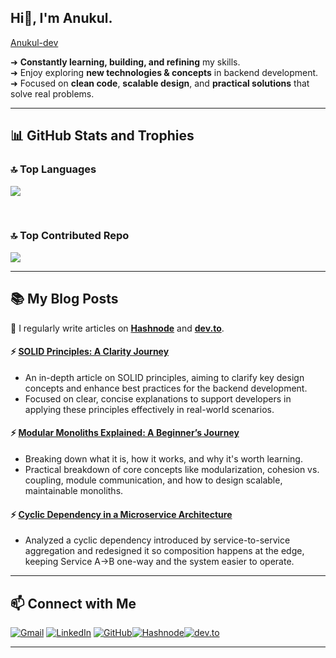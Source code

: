 ## Hi👋, I'm Anukul.   <br>
[Anukul-dev](https://anukul-dev.crd.co)
<br>
<!--
**Recent graduate** with a strong foundation in **Java** and **Backend Development**. <br>
Passionate about **building real-world solutions** that go beyond simple tutorials.

### 🚀 What I Do
**Hands-on experience** developing **robust backend systems** using: <br>
➜    **Spring Boot**, **Microservices**, **REST APIs**<br>
➜    **Service Registry**, **API Gateway**, **Secure Authentication (JWT, Bcrypt)** <br>
➜    **Data Processing & Scalable Architectures** <br>  -->


<!--
### 🎯 What Drives Me  -->

➜ **Constantly learning, building, and refining** my skills. <br>
➜ Enjoy exploring **new technologies & concepts** in backend development. <br>
➜ Focused on **clean code**, **scalable design**, and **practical solutions** that solve real problems.
<!--➜ Seeking **entry-level opportunities** where I can **grow, contribute**, and make an **impact**.
<br>


#### 🌱 I’m currently learning [Angular](https://angular.dev/overview) .
#### 📚 And next on my learning roadmap : [OAuth 2.0](https://oauth.net/2/) .      -->


<!--
## 🧰 Languages and Tools
![Java](https://img.shields.io/badge/java-%23ED8B00.svg?style=for-the-badge&logo=openjdk&logoColor=white)
![Spring](https://img.shields.io/badge/spring-%236DB33F.svg?style=for-the-badge&logo=spring&logoColor=white)
![MySQL](https://img.shields.io/badge/mysql-4479A1.svg?style=for-the-badge&logo=mysql&logoColor=white)
![MongoDB](https://img.shields.io/badge/MongoDB-%234ea94b.svg?style=for-the-badge&logo=mongodb&logoColor=white)
![AWS](https://img.shields.io/badge/AWS-%23FF9900.svg?style=for-the-badge&logo=amazon-aws&logoColor=white)
![Microservices](https://img.shields.io/badge/Microservices-0078D4?style=for-the-badge)
<br>
![Angular](https://img.shields.io/badge/angular-%23DD0031.svg?style=for-the-badge&logo=angular&logoColor=white)
![Apache Kafka](https://img.shields.io/badge/Apache%20Kafka-000?style=for-the-badge&logo=apachekafka)
![Apache Maven](https://img.shields.io/badge/Apache%20Maven-C71A36?style=for-the-badge&logo=Apache%20Maven&logoColor=white)
![Docker](https://img.shields.io/badge/docker-%230db7ed.svg?style=for-the-badge&logo=docker&logoColor=white)
![Postman](https://img.shields.io/badge/Postman-FF6C37?style=for-the-badge&logo=postman&logoColor=white)
![GitHub](https://img.shields.io/badge/github-%23121011.svg?style=for-the-badge&logo=github&logoColor=white) -->


---

## 📊 GitHub Stats and Trophies
### 🔝 Top Languages

![](https://github-readme-stats.vercel.app/api/top-langs/?username=dumbestprogrammer&theme=default_border=false&include_all_commits=true&count_private=false&layout=compact)

<!--[![Top Langs](https://github-readme-stats-git-masterrstaa-rickstaa.vercel.app/api/top-langs/?username=dumbestprogrammer)](https://github.com/anuraghazra/github-readme-stats) -->

<br>

### 🔝 Top Contributed Repo
![](https://github-contributor-stats.vercel.app/api?username=dumbestprogrammer&limit=5&theme=default_repocard&combine_all_yearly_contributions=true)

---

## 📚 My Blog Posts 
📝 I regularly write articles on [**Hashnode**](https://hashnode.com/@dumbestprogrammer) and [**dev.to**](https://dev.to/dumbestprogrammer).
<br>

#### ⚡ [SOLID Principles: A Clarity Journey](https://dumbestprogrammer.hashnode.dev/solid-principles-a-clarity-journey)
- An in-depth article on SOLID principles, aiming to clarify key design concepts and enhance best practices for the backend development. 
- Focused on clear, concise explanations to support developers in applying these principles effectively in real-world scenarios.

#### ⚡ [Modular Monoliths Explained: A Beginner’s Journey](https://dumbestprogrammer.hashnode.dev/modular-monoliths-explained-a-beginners-journey)
- Breaking down what it is, how it works, and why it's worth learning.
- Practical breakdown of core concepts like modularization, cohesion vs. coupling, module communication, and how to design scalable, maintainable monoliths.

#### ⚡ [Cyclic Dependency in a Microservice Architecture](https://dev.to/dumbestprogrammer/cyclic-dependency-in-a-microservice-architecture-1e6c)
- Analyzed a cyclic dependency introduced by service-to-service aggregation and redesigned it so composition happens at the edge, keeping Service A→B one-way and the system easier to operate.
---

## 📫 Connect with Me

[![Gmail](https://img.shields.io/badge/Gmail-D14836?style=for-the-badge&logo=gmail&logoColor=white)](mailto:anukulmaurya18@gmail.com)  [![LinkedIn](https://img.shields.io/badge/linkedin-%230077B5.svg?style=for-the-badge&logo=linkedin&logoColor=white)](https://www.linkedin.com/in/anukul-kumar-237aaa254/)  [![GitHub](https://img.shields.io/badge/github-%23121011.svg?style=for-the-badge&logo=github&logoColor=white)](https://github.com/dumbestprogrammer)[![Hashnode](https://img.shields.io/badge/Hashnode-2962FF?style=for-the-badge&logo=hashnode&logoColor=white)](https://dumbestprogrammer.hashnode.dev/)[![dev.to](https://img.shields.io/badge/dev.to-0A0A0A?style=for-the-badge&logo=devdotto&logoColor=white)](https://dev.to/dumbestprogrammer)


---



